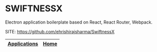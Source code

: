 # SWIFTNESSX
 
 Electron application boilerplate based on React, React Router, Webpack.
 
 SITE: https://github.com/ehrishirajsharma/SwiftnessX

 | [Applications](https://portable-linux-apps.github.io/apps.html) | [Home](https://portable-linux-apps.github.io)
 | --- | --- |
